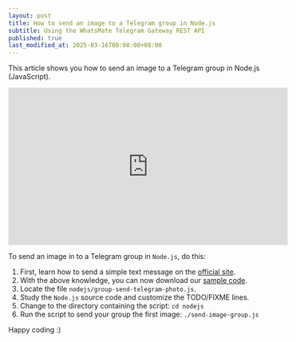 ```yaml
---
layout: post
title: How to send an image to a Telegram group in Node.js
subtitle: Using the WhatsMate Telegram Gateway REST API
published: true
last_modified_at: 2025-03-16T00:00:00+08:00
---
```


This article shows you how to send an image to a Telegram group in Node.js (JavaScript).


<iframe width="560" height="315" src="https://www.youtube.com/embed/Rn62BLh9w6g?rel=0&cc_load_policy=1" frameborder="0" allowfullscreen></iframe>


To send an image in to a Telegram group in `Node.js`, do this:

1. First, learn how to send a simple text message on the [official site](https://www.whatsmate.net/telegram-group-message-api.html). 
2. With the above knowledge, you can now download our [sample code](https://github.com/whatsmate/telegram-demos/archive/master.zip).
3. Locate the file `nodejs/group-send-telegram-photo.js`.  <script src="https://gist.github.com/whatsmate/bd4c36452db2f2e0f4f2cfdfbbdf2204.js"></script>
4. Study the `Node.js` source code and customize the TODO/FIXME lines.
5. Change to the directory containing the script: `cd nodejs`
6. Run the script to send your group the first image: `./send-image-group.js`


Happy coding :) 


<br>

